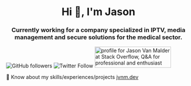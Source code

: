 <h1 align="center">Hi 👋, I'm Jason</h1>
<h3 align="center">Currently working for a company specialized in IPTV, media management and secure solutions for the medical sector.</h3>

<img alt="GitHub followers" src="https://img.shields.io/github/followers/jvnm-dev?style=social">
<img alt="Twitter Follow" src="https://img.shields.io/twitter/follow/jvnm_dev?style=social">
<a href="https://stackoverflow.com/users/6025091/jason-van-malder"><img src="https://stackoverflow.com/users/flair/6025091.png?theme=dark" width="208" height="58" alt="profile for Jason Van Malder at Stack Overflow, Q&amp;A for professional and enthusiast programmers" title="profile for Jason Van Malder at Stack Overflow, Q&amp;A for professional and enthusiast programmers"></a>

📄 Know about my skills/experiences/projects <a href="https://jvnm.dev/" target="_blank">jvnm.dev</a>
